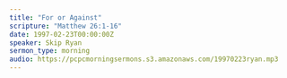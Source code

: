 ```yaml
---
title: "For or Against"
scripture: "Matthew 26:1-16"
date: 1997-02-23T00:00:00Z
speaker: Skip Ryan
sermon_type: morning
audio: https://pcpcmorningsermons.s3.amazonaws.com/19970223ryan.mp3 
---
```



